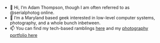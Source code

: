 - 👋 Hi, I’m Adam Thompson, though I am often referred to as @serialphotog online. 
- 👀 I’m a Maryland based geek interested in low-level computer systems, photography, and a whole bunch inbetween.
- 📫 You can find my tech-based ramblings [here](https://hackeradam.com) and my [photography portfolio here](https://adamthompsonphoto.com)
